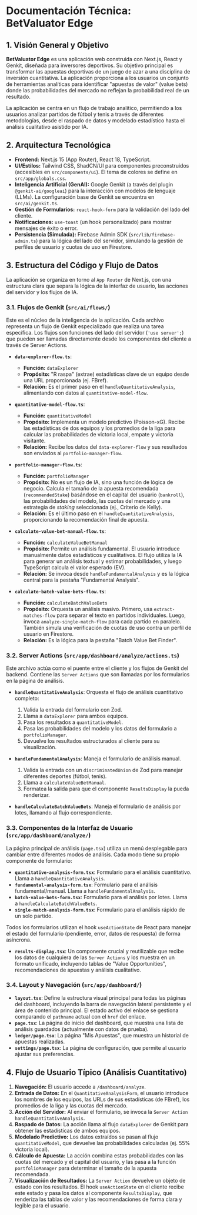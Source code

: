 # Documentación Técnica: BetValuator Edge

## 1. Visión General y Objetivo

**BetValuator Edge** es una aplicación web construida con Next.js, React y Genkit, diseñada para inversores deportivos. Su objetivo principal es transformar las apuestas deportivas de un juego de azar a una disciplina de inversión cuantitativa. La aplicación proporciona a los usuarios un conjunto de herramientas analíticas para identificar "apuestas de valor" (value bets) donde las probabilidades del mercado no reflejan la probabilidad real de un resultado.

La aplicación se centra en un flujo de trabajo analítico, permitiendo a los usuarios analizar partidos de fútbol y tenis a través de diferentes metodologías, desde el raspado de datos y modelado estadístico hasta el análisis cualitativo asistido por IA.

## 2. Arquitectura Tecnológica

- **Frontend:** Next.js 15 (App Router), React 18, TypeScript.
- **UI/Estilos:** Tailwind CSS, ShadCN/UI para componentes preconstruidos (accesibles en `src/components/ui`). El tema de colores se define en `src/app/globals.css`.
- **Inteligencia Artificial (GenAI):** Google Genkit (a través del plugin `@genkit-ai/googleai`) para la interacción con modelos de lenguaje (LLMs). La configuración base de Genkit se encuentra en `src/ai/genkit.ts`.
- **Gestión de Formularios:** `react-hook-form` para la validación del lado del cliente.
- **Notificaciones:** `use-toast` (un hook personalizado) para mostrar mensajes de éxito o error.
- **Persistencia (Simulada):** Firebase Admin SDK (`src/lib/firebase-admin.ts`) para la lógica del lado del servidor, simulando la gestión de perfiles de usuario y cuotas de uso en Firestore.

## 3. Estructura del Código y Flujo de Datos

La aplicación se organiza en torno al `App Router` de Next.js, con una estructura clara que separa la lógica de la interfaz de usuario, las acciones del servidor y los flujos de IA.

### 3.1. Flujos de Genkit (`src/ai/flows/`)

Este es el núcleo de la inteligencia de la aplicación. Cada archivo representa un flujo de Genkit especializado que realiza una tarea específica. Los flujos son funciones del lado del servidor (`'use server';`) que pueden ser llamadas directamente desde los componentes del cliente a través de Server Actions.

- **`data-explorer-flow.ts`**:
  - **Función:** `dataExplorer`
  - **Propósito:** "R raspa" (extrae) estadísticas clave de un equipo desde una URL proporcionada (ej. FBref).
  - **Relación:** Es el primer paso en el `handleQuantitativeAnalysis`, alimentando con datos al `quantitative-model-flow`.

- **`quantitative-model-flow.ts`**:
  - **Función:** `quantitativeModel`
  - **Propósito:** Implementa un modelo predictivo (Poisson-xG). Recibe las estadísticas de dos equipos y los promedios de la liga para calcular las probabilidades de victoria local, empate y victoria visitante.
  - **Relación:** Recibe los datos del `data-explorer-flow` y sus resultados son enviados al `portfolio-manager-flow`.

- **`portfolio-manager-flow.ts`**:
  - **Función:** `portfolioManager`
  - **Propósito:** No es un flujo de IA, sino una función de lógica de negocio. Calcula el tamaño de la apuesta recomendada (`recommendedStake`) basándose en el capital del usuario (`bankroll`), las probabilidades del modelo, las cuotas del mercado y una estrategia de *staking* seleccionada (ej., Criterio de Kelly).
  - **Relación:** Es el último paso en el `handleQuantitativeAnalysis`, proporcionando la recomendación final de apuesta.

- **`calculate-value-bet-manual-flow.ts`**:
  - **Función:** `calculateValueBetManual`
  - **Propósito:** Permite un análisis fundamental. El usuario introduce manualmente datos estadísticos y cualitativos. El flujo utiliza la IA para generar un análisis textual y estimar probabilidades, y luego TypeScript calcula el valor esperado (EV).
  - **Relación:** Se invoca desde `handleFundamentalAnalysis` y es la lógica central para la pestaña "Fundamental Analysis".

- **`calculate-batch-value-bets-flow.ts`**:
  - **Función:** `calculateBatchValueBets`
  - **Propósito:** Orquesta un análisis masivo. Primero, usa `extract-matches-flow` para separar el texto en partidos individuales. Luego, invoca `analyze-single-match-flow` para cada partido en paralelo. También simula una verificación de cuotas de uso contra un perfil de usuario en Firestore.
  - **Relación:** Es la lógica para la pestaña "Batch Value Bet Finder".

### 3.2. Server Actions (`src/app/dashboard/analyze/actions.ts`)

Este archivo actúa como el puente entre el cliente y los flujos de Genkit del backend. Contiene las `Server Actions` que son llamadas por los formularios en la página de análisis.

- **`handleQuantitativeAnalysis`**: Orquesta el flujo de análisis cuantitativo completo:
  1.  Valida la entrada del formulario con Zod.
  2.  Llama a `dataExplorer` para ambos equipos.
  3.  Pasa los resultados a `quantitativeModel`.
  4.  Pasa las probabilidades del modelo y los datos del formulario a `portfolioManager`.
  5.  Devuelve los resultados estructurados al cliente para su visualización.

- **`handleFundamentalAnalysis`**: Maneja el formulario de análisis manual.
  1.  Valida la entrada con un `discriminatedUnion` de Zod para manejar diferentes deportes (fútbol, tenis).
  2.  Llama a `calculateValueBetManual`.
  3.  Formatea la salida para que el componente `ResultsDisplay` la pueda renderizar.

- **`handleCalculateBatchValueBets`**: Maneja el formulario de análisis por lotes, llamando al flujo correspondiente.

### 3.3. Componentes de la Interfaz de Usuario (`src/app/dashboard/analyze/`)

La página principal de análisis (`page.tsx`) utiliza un menú desplegable para cambiar entre diferentes modos de análisis. Cada modo tiene su propio componente de formulario:

- **`quantitative-analysis-form.tsx`**: Formulario para el análisis cuantitativo. Llama a `handleQuantitativeAnalysis`.
- **`fundamental-analysis-form.tsx`**: Formulario para el análisis fundamental/manual. Llama a `handleFundamentalAnalysis`.
- **`batch-value-bets-form.tsx`**: Formulario para el análisis por lotes. Llama a `handleCalculateBatchValueBets`.
- **`single-match-analysis-form.tsx`**: Formulario para el análisis rápido de un solo partido.

Todos los formularios utilizan el hook `useActionState` de React para manejar el estado del formulario (pendiente, error, datos de respuesta) de forma asíncrona.

- **`results-display.tsx`**: Un componente crucial y reutilizable que recibe los datos de cualquiera de las `Server Actions` y los muestra en un formato unificado, incluyendo tablas de "Value Opportunities", recomendaciones de apuestas y análisis cualitativo.

### 3.4. Layout y Navegación (`src/app/dashboard/`)

- **`layout.tsx`**: Define la estructura visual principal para todas las páginas del dashboard, incluyendo la barra de navegación lateral persistente y el área de contenido principal. El estado activo del enlace se gestiona comparando el `pathname` actual con el `href` del enlace.
- **`page.tsx`**: La página de inicio del dashboard, que muestra una lista de análisis guardados (actualmente con datos de prueba).
- **`ledger/page.tsx`**: La página "Mis Apuestas", que muestra un historial de apuestas realizadas.
- **`settings/page.tsx`**: La página de configuración, que permite al usuario ajustar sus preferencias.

## 4. Flujo de Usuario Típico (Análisis Cuantitativo)

1.  **Navegación:** El usuario accede a `/dashboard/analyze`.
2.  **Entrada de Datos:** En el `QuantitativeAnalysisForm`, el usuario introduce los nombres de los equipos, las URLs de sus estadísticas (de FBref), los promedios de la liga y las cuotas del mercado.
3.  **Acción del Servidor:** Al enviar el formulario, se invoca la `Server Action` `handleQuantitativeAnalysis`.
4.  **Raspado de Datos:** La acción llama al flujo `dataExplorer` de Genkit para obtener las estadísticas de ambos equipos.
5.  **Modelado Predictivo:** Los datos extraídos se pasan al flujo `quantitativeModel`, que devuelve las probabilidades calculadas (ej. 55% victoria local).
6.  **Cálculo de Apuesta:** La acción combina estas probabilidades con las cuotas del mercado y el capital del usuario, y las pasa a la función `portfolioManager` para determinar el tamaño de la apuesta recomendada.
7.  **Visualización de Resultados:** La `Server Action` devuelve un objeto de estado con los resultados. El hook `useActionState` en el cliente recibe este estado y pasa los datos al componente `ResultsDisplay`, que renderiza las tablas de valor y las recomendaciones de forma clara y legible para el usuario.
